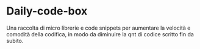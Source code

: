 # Daily-code-box

Una raccolta di micro librerie e code snippets per aumentare la velocità e comodità della codifica, in modo da diminuire la qnt di codice scritto fin da subito.